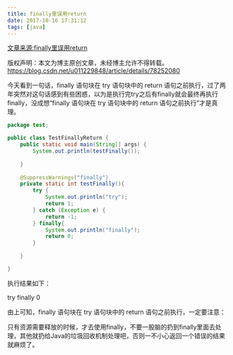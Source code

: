 ```yaml
---
title: finally里误用return
date: 2017-10-16 17:31:12
tags: [java]
---
```

[文章来源:finally里误用return](http://blog.csdn.net/u011229848/article/details/78252080)


版权声明：本文为博主原创文章，未经博主允许不得转载。 https://blog.csdn.net/u011229848/article/details/78252080

今天看到一句话，finally 语句块在 try 语句块中的 return 语句之前执行，过了两年突然对这句话感到有些困惑，以为是执行完try之后有finally就会最终再执行finally，没成想“finally 语句块在 try 语句块中的 return 语句之前执行”才是真理。

```java
package test;

public class TestFinallyReturn {
	public static void main(String[] args) {
		System.out.println(testFinally());
		
	}
	
	@SuppressWarnings("finally")
	private static int testFinally(){
		try {
			System.out.println("try");
			return 1;
		} catch (Exception e) {
			return -1;
		} finally{
			System.out.println("finally");
			return 0;
		}
		
	}

}

```
执行结果如下：

try
finally
0

由上可知，finally 语句块在 try 语句块中的 return 语句之前执行，一定要注意：

只有资源需要释放的时候，才去使用finally，不要一股脑的扔到finally里面去处理，其他就扔给Java的垃圾回收机制处理吧，否则一不小心返回一个错误的结果就麻烦了。